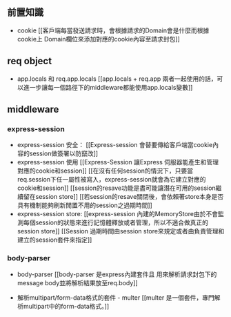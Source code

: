 
## 前置知識

- cookie
[[客戶端每當發送請求時，會根據請求的Domain會是什麼而根據cookie上 Domain欄位來添加對應的cookie內容至請求封包]]

## req object
- app.locals 和 req.app.locals
[[app.locals + req.app 兩者一起使用的話，可以進一步讓每一個路徑下的middleware都能使用app.locals變數]]

## middleware

### express-session 
- express-session 安全：
[[Express-session 會替要傳給客戶端當cookie內容的session做簽署以防竄改]]
- express-session 使用
[[Express-Session 讓Express 伺服器能產生和管理對應的cookie和session]]
[[在沒有任何session的情況下，只要當req.session下任一屬性被寫入，express-session就會為它建立對應的cookie和session]]
[[session的resave功能是盡可能讓潛在可用的session繼續留在session store]]
[[若session的resave關閉後，會依賴著store本身是否具有機制能夠刷新閒置不用的session之過期時間]]
- express-session store:
[[express-session 內建的MemoryStore由於不會監測每個session的狀態來進行記憶體釋放或者管理，所以不適合做真正的session store]]
[[Session 過期時間由session store來規定或者由負責管理和建立的session套件來指定]]

### body-parser
- body-parser
[[body-parser 是express內建套件且 用來解析請求封包下的message body並將解析結果放至req.body]]

- 解析multipart/form-data格式的套件 - multer
[[multer 是一個套件，專門解析multipart中的form-data格式。]]
